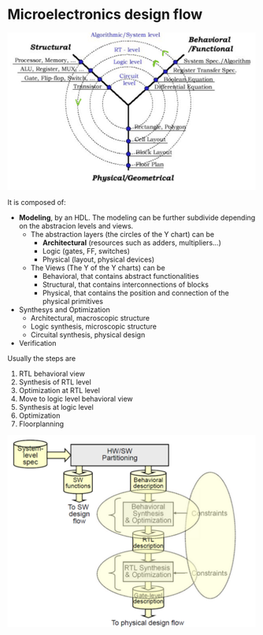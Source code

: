 # Microelectronics design flow
![](../media/Pasted%20image%2020230526100552.png)

It is composed of:
- **Modeling**, by an HDL. The modeling can be further subdivide depending on the abstracion levels and views. 
	- The abstraction layers (the circles of the Y chart) can be 
		- **Architectural** (resources such as adders, multipliers...)
		- Logic (gates, FF, switches)
		- Physical (layout, physical devices)
	- The Views (The Y of the Y charts) can be
		- Behavioral, that contains abstract functionalities
		- Structural, that contains interconnections of blocks
		- Physical, that contains the position and connection of the physical primitives
- Synthesys and Optimization
	- Architectural, macroscopic structure
	- Logic synthesis, microscopic structure
	- Circuital synthesis, physical design
- Verification
  
Usually the steps are
1. RTL behavioral view
2. Synthesis of RTL level
3. Optimization at RTL level
4. Move to logic level behavioral view
5. Synthesis at logic level
6. Optimization
7. Floorplanning

![](../media/Pasted%20image%2020230526101407.png)
